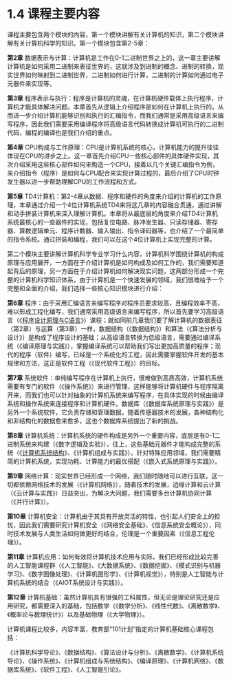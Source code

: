 # 1.4 课程主要内容

课程主要包含两个模块的内容，第一个模块讲解有关计算机的知识，第二个模块讲解有关计算机科学的知识。第一个模块包含第2-5章：

**第2章**   数据表示与计算：计算机是工作在0-1二进制世界之上的，这一章主要讲解计算机是如何采用二进制来表征世界的，这就涉及到进制的概念、进制的转换，现实世界如何映射到二进制世界，二进制如何进行计算，二进制的计算如何通过电子元器件来实现等。

**第3章**   程序表示与执行：程序是计算机的灵魂，在计算机硬件载体上执行程序，计算机才能具体解决问题。本章首先从逻辑上介绍程序是如何在计算机上执行的，从而进一步介绍计算机能够识别和执行的汇编指令，而我们通常是采用高级语言来编写程序，因此我们需要采用编译程序将高级语言代码转换成计算机可执行的二进制代码，编程的编译也是我们介绍的重点。

**第4章**   CPU构成与工作原理：CPU是计算机系统的核心，计算机能力的提升往往体现在CPU的进步之上。这一章首先介绍CPU一些核心部件的具体硬件实现，其次介绍采用这些核心部件如何来构造一个CPU，接着以几个关键汇编指令为例，来介绍指令（程序）是如何与CPU配合来实现计算过程的，最后介绍了CPU时钟发生器以进一步帮助理解CPU的工作流程和方式。

**第5章**   TD4计算机：第2-4章从数据、程序和硬件的角度来介绍的计算机的工作原理，本章通过介绍一个4位计算机系统TD4来将这几章的内容融合贯通，通过讲解和动手拼装计算机来深入理解计算机。本章将从最底层的角度来介绍TD4计算机系统最核心的一些器件的实现，包括复位电路、脉冲发生器、只读存储器、寄存器、算数逻辑单元、程序计数器、输入输出、指令译码器等，也介绍了一个最简单的指令系统。通过拼装和编程，我们可以在这个4位计算机上实现完整的计算。

第二个模块主要讲解计算机科学专业学习什么内容，计算机科学围绕计算机的构成原理与应用展开，一方面在于介绍计算机是如何构成及如何工作的，我们需要知道起背后的原理，另一方面在于介绍计算机如何解决现实问题，这两部分形成一个完整的计算机科学知识体系，由于计算机是一个快速发展的领域，我们很难给予一个完整和全面的介绍，我们选择一些核心知识模块进行介绍：

**第6章**   程序：由于采用汇编语言来编写程序对程序员要求较高，且编程效率不高，难以形成工程化编写，我们通常采用高级语言来编写程序，所以首先要学习高级语言（《[程序设计原理与C语言](http://applicationnewjw.ecnu.edu.cn/eams/courseSearch!info.action?course.id=334168)》）课程；就如同前几章我们要了解计算机的数据表征（第2章）与运算（第3章）一样，数据结构（《数据结构》）和算法（《算法分析与设计》）是构成了程序设计的基础；从高级语言转换为低级语言，需要通过编译系统（《编译原理与实践》），掌握编译系统可以帮助我们写出更加高质量的程序；现代的程序（软件）编写，已经是一个系统化的工程，因此需要掌握软件开发的基本规律和方法，这正是软件工程（《现代软件工程》）的目标。

**第7章**   系统软件：单纯编写程序在计算机上执行，很难做到高质高效，计算机系统需要有专门的软件（《操作系统》）来进行管理，这样能够将计算机硬件与程序隔离开来，而我们也可以针对抽象的计算机系统来编写程序，在具体实现的时候由编译系统和操作系统来连接程序和计算机硬件。数据库（《数据库系统原理与实践》）是另外一个系统软件，它负责存储和管理数据，随着传感器技术的发展，各种结构化和非结构化的数据愈来愈多，这也个数据库系统提出了新的挑战。

**第8章**   计算机系统：计算机系统的硬件构成是另外一个重要内容，底层是有0-1二进制系统来构建（《数字逻辑及实验》），往上，这些基础元器件才能构成完整的系统（《[计算机系统结构](https://applicationnewjw.ecnu.edu.cn/eams/courseSearch!info.action?course.id=343970)》、《计算机组成与实践》）。针对特殊应用领域，我们需要精简的计算机系统，实现功耗、计算能力的最优搭配（《嵌入式系统原理与实践》）。

**第9章**     网络计算：现实世界已经形成一个网络，我们随时随地可以进行互联，这一切都依赖网络技术的发展（《计算机网络》），随着技术的发展，边缘计算和云计算（《云计算与实践》）日益突出，为解决大问题，我们需要多台计算机协同计算（《并行计算》）。

**第10章**     计算机安全：计算机由于其具有开放灵活的特性，也引起人们安全上的担忧，因此我们需要研究计算机安全（《网络安全基础》、《信息系统安全概论》），同时技术发展与人类生活如何做更好的结合，伦理是一个重要因素（《信息工程伦理》）。

**第11章**    计算机应用：如何有效将计算机技术应用与实际，我们已经形成比较完善的人工智能课程群（《人工智能》、《大数据系统》、《数据挖掘》、《模式识别与机器学习》、《数字图像处理》、《计算机图形学》、《计算机视觉》），特别是人工智能与计算机系统的结合（《AIOT系统设计与实践》）。

**第12章**    计算机基础：虽然计算机具有很强的工科属性，但无论是理论研究还是应用研究，都需要深入的基础，包括数学（《数学分析》、《线性代数》、《离散数学》、《概率论与数理统计》）以及基础物理（《大学物理》）。

计算机课程比较多，内容丰富，教育部“101计划”指定的计算机基础核心课程包括：

《计算机科学导论》、《数据结构》、《算法设计与分析》、《离散数学》、《计算机系统导论》、《操作系统》、《计算机组成与系统结构》、《编译原理》、《计算机网络》、《数据库系统》、《软件工程》、《人工智能引论》。